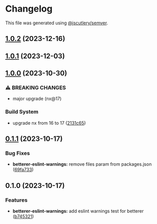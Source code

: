 # Changelog

This file was generated using [@jscutlery/semver](https://github.com/jscutlery/semver).

## [1.0.2](https://github.com/spaceribs/spaceribs/compare/betterer-eslint-warnings-1.0.1...betterer-eslint-warnings-1.0.2) (2023-12-16)

## [1.0.1](https://github.com/spaceribs/spaceribs/compare/betterer-eslint-warnings-1.0.0...betterer-eslint-warnings-1.0.1) (2023-12-03)

## [1.0.0](https://github.com/spaceribs/spaceribs/compare/betterer-eslint-warnings-0.1.1...betterer-eslint-warnings-1.0.0) (2023-10-30)


### ⚠ BREAKING CHANGES

* major upgrade (nx@17)

### Build System

* upgrade nx from 16 to 17 ([2131c65](https://github.com/spaceribs/spaceribs/commit/2131c6513226dfde256cf2eea6dac30f04ff551e))

## [0.1.1](https://github.com/spaceribs/spaceribs/compare/betterer-eslint-warnings-0.1.0...betterer-eslint-warnings-0.1.1) (2023-10-17)


### Bug Fixes

* **betterer-eslint-warnings:** remove files param from packages.json ([69fa733](https://github.com/spaceribs/spaceribs/commit/69fa73319f95eb492e0f6a92b279713cd8f54022))

## 0.1.0 (2023-10-17)


### Features

* **betterer-eslint-warnings:** add eslint warnings test for betterer ([b745321](https://github.com/spaceribs/spaceribs/commit/b74532140dc533afc92036950941a5b333ba0309))
